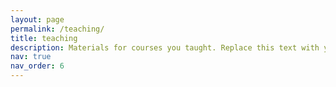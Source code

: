 ```yaml
---
layout: page
permalink: /teaching/
title: teaching
description: Materials for courses you taught. Replace this text with your description.
nav: true
nav_order: 6
---
```



